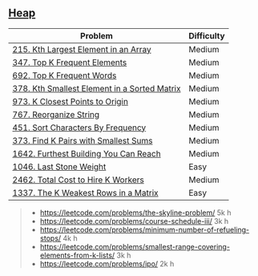 ## [Heap](../topics/heap.md)
| Problem          | Difficulty |
|------------------|------------|
|[215. Kth Largest Element in an Array](../leetcode/215.kth-largest-element-in-an-array.md)|Medium|
|[347. Top K Frequent Elements](../leetcode/347.top-k-frequent-elements.md)|Medium|
|[692. Top K Frequent Words](../leetcode/692.top-k-frequent-words.md)|Medium|
|[378. Kth Smallest Element in a Sorted Matrix](../leetcode/378.kth-smallest-element-in-a-sorted-matrix.md)|Medium|
|[973. K Closest Points to Origin](../leetcode/973.k-closest-points-to-origin.md)|Medium|
|[767. Reorganize String](../leetcode/767.reorganize-string.md)|Medium|
|[451. Sort Characters By Frequency](../leetcode/451.sort-charaters-by-frequency.md)|Medium|
|[373. Find K Pairs with Smallest Sums](../leetcode/373.find-k-pairs-with-smallest-sums.md)|Medium|
|[1642. Furthest Building You Can Reach](../leetcode/1642.furthest-building-you-can-reach.md)|Medium|
|[1046. Last Stone Weight](../leetcode/1046.last-stone-weight.md)|Easy|
|[2462. Total Cost to Hire K Workers](../leetcode/2462.total-cost-to-hire-k-workers.md)|Medium|
|[1337. The K Weakest Rows in a Matrix](../leetcode/1337.the-k-weakest-rows-in-a-matrix.md)|Easy|

> * https://leetcode.com/problems/the-skyline-problem/ 5k h
> * https://leetcode.com/problems/course-schedule-iii/ 3k h
> * https://leetcode.com/problems/minimum-number-of-refueling-stops/ 4k h
> * https://leetcode.com/problems/smallest-range-covering-elements-from-k-lists/ 3k h
> * https://leetcode.com/problems/ipo/ 2k h